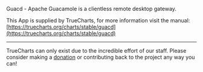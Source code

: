 Guacd - Apache Guacamole is a clientless remote desktop gateway.

This App is supplied by TrueCharts, for more information visit the manual: [https://truecharts.org/charts/stable/guacd](https://truecharts.org/charts/stable/guacd)

---

TrueCharts can only exist due to the incredible effort of our staff.
Please consider making a [donation](https://truecharts.org/sponsor) or contributing back to the project any way you can!

